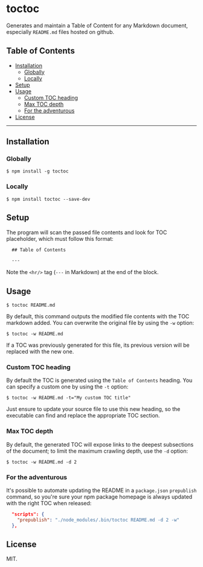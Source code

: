 toctoc
======

Generates and maintain a Table of Content for any Markdown document, especially `README.md` files hosted on github.

## Table of Contents

  - [Installation](#installation)
     - [Globally](#globally)
     - [Locally](#locally)
  - [Setup](#setup)
  - [Usage](#usage)
     - [Custom TOC heading](#custom-toc-heading)
     - [Max TOC depth](#max-toc-depth)
     - [For the adventurous](#for-the-adventurous)
  - [License](#license)

---

## Installation

### Globally

```
$ npm install -g toctoc
```

### Locally

```
$ npm install toctoc --save-dev
```

## Setup

The program will scan the passed file contents and look for TOC placeholder, which must follow this format:

```markdown
  ## Table of Contents

  ---
```

Note the `<hr/>` tag (`---` in Markdown) at the end of the block.

## Usage

```
$ toctoc README.md
```

By default, this command outputs the modified file contents with the TOC markdown added. You can overwrite the original file by using the `-w` option:

```
$ toctoc -w README.md
```

If a TOC was previously generated for this file, its previous version will be replaced with the new one.

### Custom TOC heading

By default the TOC is generated using the `Table of Contents` heading. You can specify a custom one by using the `-t` option:

```
$ toctoc -w README.md -t="My custom TOC title"
```

Just ensure to update your source file to use this new heading, so the executable can find and replace the appropriate TOC section.

### Max TOC depth

By default, the generated TOC will expose links to the deepest subsections of the document; to limit the maximum crawling depth, use the `-d` option:

```
$ toctoc -w README.md -d 2
```

### For the adventurous

It's possible to automate updating the README in a `package.json` `prepublish` command, so you're sure your npm package homepage is always updated with the right TOC when released:

```json
  "scripts": {
    "prepublish": "./node_modules/.bin/toctoc README.md -d 2 -w"
  },
```

## License

MIT.
